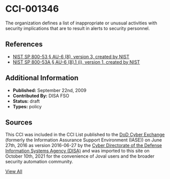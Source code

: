 # CCI-001346

The organization defines a list of inappropriate or unusual activities with security implications that are to result in alerts to security personnel.

## References ##

* [NIST SP 800-53 § AU-6 (8), version 3, created by NIST](http://csrc.nist.gov/publications/PubsSPs.html)
* [NIST SP 800-53A § AU-6 (8).1 (i), version 1, created by NIST](http://csrc.nist.gov/publications/PubsSPs.html)


## Additional Information ##

* **Published:** September 22nd, 2009
* **Contributed By:** DISA FSO
* **Status:** draft
* **Types:** policy

## Sources ##

This CCI was included in the CCI List published to the [DoD Cyber Exchange](https://public.cyber.mil/stigs/cci/)
(formerly the Information Assurance Support Environment (IASE)) on June 27th, 2016 as version
2016-06-27 by the [Cyber Directorate of the Defense Information Systems Agency (DISA)](https://public.cyber.mil/about-cyber/)
and was imported to this site on October 10th, 2021 for the convenience of Joval users and the broader
security automation community.

[View All](../README.md)
